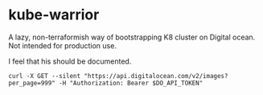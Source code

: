 # kube-warrior

A lazy, non-terraformish way of bootstrapping K8 cluster on Digital ocean.
Not intended for production use. 

I feel that his should be documented.

```
curl -X GET --silent "https://api.digitalocean.com/v2/images?per_page=999" -H "Authorization: Bearer $DO_API_TOKEN"
```
